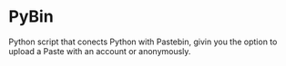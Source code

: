 # PyBin
 Python script that conects Python with Pastebin, givin you the option to upload a Paste with an account or anonymously.
